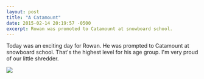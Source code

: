 ```yaml
---
layout: post
title: "A Catamount"
date: 2015-02-14 20:19:57 -0500
excerpt: Rowan was promoted to Catamount at snowboard school.
---
```

Today was an exciting day for Rowan. He was prompted to Catamount at snowboard school. That's the highest level for his age group. I'm very proud of our little shredder. 

![][1]

[1]: https://farm9.staticflickr.com/8615/15909773174_251a2faf6d_z.jpg
